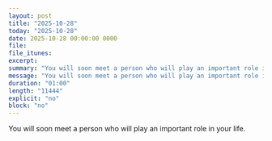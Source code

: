 ```yaml
---
layout: post
title: "2025-10-28"
today: "2025-10-28"
date: 2025-10-28 00:00:00 0000
file:
file_itunes:
excerpt:
summary: "You will soon meet a person who will play an important role in your life."
message: "You will soon meet a person who will play an important role in your life."
duration: "01:00"
length: "11444"
explicit: "no"
block: "no"
---
```

You will soon meet a person who will play an important role in your life.

